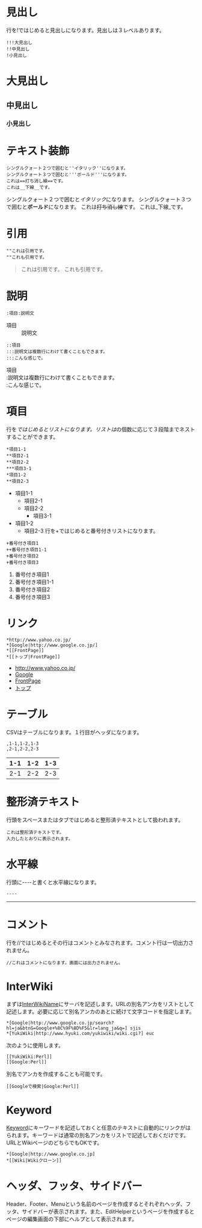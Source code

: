 # 見出し
行を!ではじめると見出しになります。見出しは３レベルあります。
```
!!!大見出し
!!中見出し
!小見出し
```
# 大見出し
## 中見出し
### 小見出し

# テキスト装飾
```
シングルクォート２つで囲むと''イタリック''になります。
シングルクォート３つで囲むと'''ボールド'''になります。
これは==打ち消し線==です。
これは__下線__です。
```
シングルクォート２つで囲むと*イタリック*になります。
シングルクォート３つで囲むと**ボールド**になります。
これは~~打ち消し線~~です。
これは_下線_です。

# 引用
```
""これは引用です。
""これも引用です。
```
> これは引用です。
> これも引用です。

# 説明
```
:項目:説明文
```
<dl>
  <dt>項目</dt><dd>説明文
</dd>
</dl>

```
::項目
:::説明文は複数行にわけて書くこともできます。
:::こんな感じで。
```
<dl>
  <dt>項目
</dt><dd></dd>
  <dt>:説明文は複数行にわけて書くこともできます。
</dt><dd></dd>
  <dt>:こんな感じで。
</dt><dd></dd>
</dl>

# 項目
行を*ではじめるとリストになります。リストは*の個数に応じて３段階までネストすることができます。
```
*項目1-1
**項目2-1
**項目2-2
***項目3-1
*項目1-2
**項目2-3
```
* 項目1-1
   * 項目2-1
   * 項目2-2
      * 項目3-1
* 項目1-2
   * 項目2-3
行を+ではじめると番号付きリストになります。
```
+番号付き項目1
++番号付き項目1-1
+番号付き項目2
+番号付き項目3
```
1. 番号付き項目1
  1. 番号付き項目1-1
1. 番号付き項目2
1. 番号付き項目3

# リンク
```
*http://www.yahoo.co.jp/
*[Google|http://www.google.co.jp/]
*[[FrontPage]]
*[[トップ|FrontPage]]
```
* http://www.yahoo.co.jp/
* [Google](http://www.google.co.jp/)
* [FrontPage](/FrontPage)
* [トップ](/FrontPage)

# テーブル
CSVはテーブルになります。１行目がヘッダになります。
```
,1-1,1-2,1-3
,2-1,2-2,2-3
```
|1-1|1-2|1-3
|-----|-----|-----
|2-1|2-2|2-3

# 整形済テキスト
行頭をスペースまたはタブではじめると整形済テキストとして扱われます。
```
これは整形済テキストです。
入力したとおりに表示されます。
```

# 水平線
行頭に----と書くと水平線になります。
```
----
```
----

# コメント
行を//ではじめるとその行はコメントとみなされます。コメント行は一切出力されません。

```
//これはコメントになります。画面には出力されません。
```
<!-- これはコメントになります。画面には出力されません。 -->

# InterWiki
まずは[InterWikiName](/InterWikiName)にサーバを記述します。URLの別名アンカをリストとして記述します。必要に応じて別名アンカのあとに続けて文字コードを指定します。
```
*[Google|http://www.google.co.jp/search?hl=ja&btnG=Google+%8C%9F%8D%F5&lr=lang_ja&q=] sjis
*[YukiWiki|http://www.hyuki.com/yukiwiki/wiki.cgi?] euc
```
次のように使用します。
```
[[YukiWiki:Perl]]
[[Google:Perl]]
```
別名でアンカを作成することも可能です。
```
[[Googleで検索|Google:Perl]]
```

# Keyword
[Keyword](/Keyword)にキーワードを記述しておくと任意のテキストに自動的にリンクがはられます。キーワードは通常の別名アンカをリストで記述しておくだけです。URLとWikiページのどちらでもOKです。
```
*[Google|http://www.google.co.jp]
*[[Wiki|Wikiクローン]]
```

# ヘッダ、フッタ、サイドバー
Header、Footer、Menuという名前のページを作成するとそれぞれヘッダ、フッタ、サイドバーが表示されます。また、EditHelperというページを作成するとページの編集画面の下部にヘルプとして表示されます。


